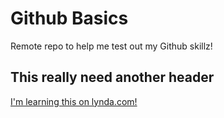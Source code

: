 Github Basics
=============

Remote repo to help me test out my Github skillz!

## This really need another header

[I'm learning this on lynda.com!](http://www.lynda.com)
